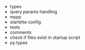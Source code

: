 * types
* query params handling
* mypy
* starlette config
* tests
* comments
* check if files exist in startup script
* py.types
